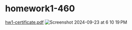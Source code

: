 # homework1-460

[hw1-certificate.pdf](https://github.com/user-attachments/files/17105048/hw1-certificate.pdf)
![Screenshot 2024-09-23 at 6 10 19 PM](https://github.com/user-attachments/assets/b0085f91-1f2b-4e05-8367-1434fb85f8b5)
